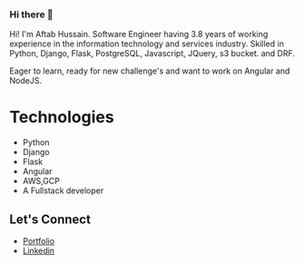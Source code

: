 ### Hi there 👋

Hi! I'm Aftab Hussain. Software Engineer having 3.8 years of working experience in the information
technology and services industry. Skilled in Python, Django, Flask, PostgreSQL, Javascript,
JQuery, s3 bucket. and DRF.


Eager to learn, ready for new challenge's and want to work on Angular and NodeJS.

# Technologies

 - Python
 - Django
 - Flask
 - Angular
 - AWS,GCP
 - A Fullstack developer

## Let's Connect

 - [Portfolio](https://aftab4evr.github.io/portfolio/)
 - [Linkedin](https://www.linkedin.com/in/aftab-hussain-44970a93/)


